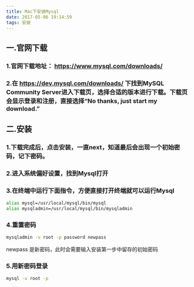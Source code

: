 ```yaml
---
title: Mac下安装Mysql
date: 2017-05-06 19:14:59
tags: 安装
---
```

## 一.官网下载

### 1.官网下载地址： https://www.mysql.com/downloads/

### 2.在 https://dev.mysql.com/downloads/ 下找到MySQL Community Server进入下载页，选择合适的版本进行下载。下载页会显示登录和注册，直接选择“No thanks, just start my download.”

## 二.安装

### 1.下载完成后，点击安装，一直next，知道最后会出现一个初始密码，记下密码。

### 2.进入系统偏好设置，找到Mysql打开

### 3.在终端中运行下面指令，方便直接打开终端就可以运行Mysql
```bash
alias mysql=/usr/local/mysql/bin/mysql
alias mysqladmin=/usr/local/mysql/bin/mysqladmin
```
### 4.重置密码
```bash
mysqladmin -u root -p password newpass
```
newpass 是新密码，此时会需要输入安装第一步中留存的初始密码

### 5.用新密码登录
```bash
mysql -u root -p
```
